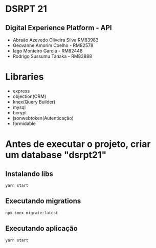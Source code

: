 # DSRPT 21
## Digital Experience Platform - API

*	Abraão Azevedo Oliveira Silva RM83983
*	Geovanne Amorim Coelho - RM82578
*	Iago Monteiro Garcia - RM82448
*	Rodrigo Sussumu Tanaka - RM83888

# Libraries

* express
* objection(ORM)
* knex(Query Builder)
* mysql
* bcrypt
* jsonwebtoken(Autenticação)
* formidable

# Antes de executar o projeto, criar um database "dsrpt21"

## Instalando libs
```
yarn start
```

## Executando migrations
```
npx knex migrate:latest
```

## Executando aplicação
```
yarn start
```


